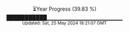 <p align="center">
⏳Year Progress (39.83 %) <br>
███████████▁▁▁▁▁▁▁▁▁▁▁▁▁▁▁▁▁▁▁ <br>
<sub>Updated: Sat, 25 May 2024 18:21:07 GMT</sub>
</p>

